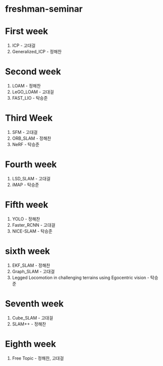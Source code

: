 # freshman-seminar
First week
=========
1. ICP - 고대걸
2. Generalized_ICP - 정해찬

Second week
=============
1. LOAM - 정해찬
2. LeGO_LOAM - 고대걸
3. FAST_LIO - 탁승준

Third Week
============
1. SFM - 고대걸
2. ORB_SLAM - 정해찬
3. NeRF - 탁승준

Fourth week
===========
1. LSD_SLAM - 고대걸
2. iMAP - 탁승준

Fifth week
================
1. YOLO - 정해찬
2. Faster_RCNN - 고대걸
3. NICE-SLAM - 탁승준

sixth week
================
1. EKF_SLAM - 정해찬
2. Graph_SLAM - 고대걸
3. Legged Locomotion in challenging terrains using Egocentric vision - 탁승준

Seventh week
=================
1. Cube_SLAM - 고대걸
2. SLAM++ - 정해찬

Eighth week
=============
1. Free Topic - 정해찬, 고대걸

